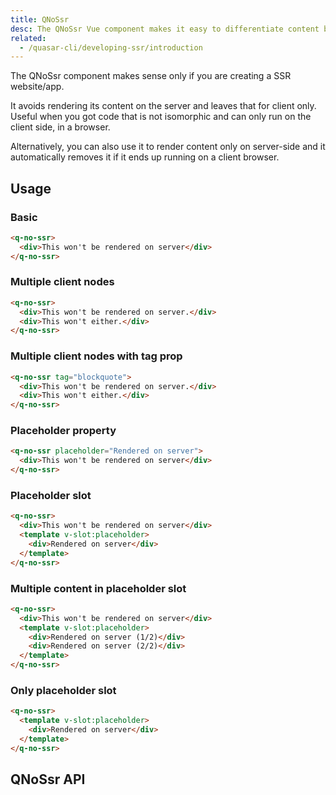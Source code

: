 ```yaml
---
title: QNoSsr
desc: The QNoSsr Vue component makes it easy to differentiate content between server-side and client-side.
related:
  - /quasar-cli/developing-ssr/introduction
---
```

The QNoSsr component makes sense only if you are creating a SSR website/app.

It avoids rendering its content on the server and leaves that for client only. Useful when you got code that is not isomorphic and can only run on the client side, in a browser.

Alternatively, you can also use it to render content only on server-side and it automatically removes it if it ends up running on a client browser.

## Usage

### Basic

```html
<q-no-ssr>
  <div>This won't be rendered on server</div>
</q-no-ssr>
```

### Multiple client nodes

```html
<q-no-ssr>
  <div>This won't be rendered on server.</div>
  <div>This won't either.</div>
</q-no-ssr>
```

### Multiple client nodes with tag prop

```html
<q-no-ssr tag="blockquote">
  <div>This won't be rendered on server.</div>
  <div>This won't either.</div>
</q-no-ssr>
```

### Placeholder property

```html
<q-no-ssr placeholder="Rendered on server">
  <div>This won't be rendered on server</div>
</q-no-ssr>
```

### Placeholder slot

```html
<q-no-ssr>
  <div>This won't be rendered on server</div>
  <template v-slot:placeholder>
    <div>Rendered on server</div>
  </template>
</q-no-ssr>
```

### Multiple content in placeholder slot

```html
<q-no-ssr>
  <div>This won't be rendered on server</div>
  <template v-slot:placeholder>
    <div>Rendered on server (1/2)</div>
    <div>Rendered on server (2/2)</div>
  </template>
</q-no-ssr>
```

### Only placeholder slot

```html
<q-no-ssr>
  <template v-slot:placeholder>
    <div>Rendered on server</div>
  </template>
</q-no-ssr>
```

## QNoSsr API
<doc-api file="QNoSsr" />
